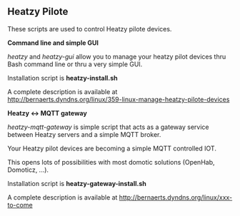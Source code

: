 Heatzy Pilote
------

These scripts are used to control Heatzy pilote devices.

**Command line and simple GUI**

<i>heatzy</i> and <i>heatzy-gui</i> allow you to manage your heatzy pilot devices thru Bash command line or thru a very simple GUI.

Installation script is **heatzy-install.sh**

A complete description is available at http://bernaerts.dyndns.org/linux/359-linux-manage-heatzy-pilote-devices

**Heatzy <-> MQTT gateway**

<i>heatzy-mqtt-gateway</i> is simple script that acts as a gateway service between Heatzy servers and a simple MQTT broker.

Your Heatzy pilot devices are becoming a simple MQTT controlled IOT.

This opens lots of possibilities with most domotic solutions (OpenHab, Domoticz, ...).

Installation script is **heatzy-gateway-install.sh**

A complete description is available at http://bernaerts.dyndns.org/linux/xxx-to-come
